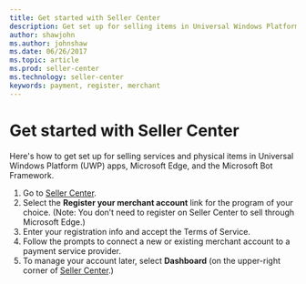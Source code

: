 ```yaml
---
title: Get started with Seller Center
description: Get set up for selling items in Universal Windows Platform (UWP) apps, Microsoft Edge, and the Microsoft Bot Framework. 
author: shawjohn
ms.author: johnshaw
ms.date: 06/26/2017
ms.topic: article
ms.prod: seller-center
ms.technology: seller-center
keywords: payment, register, merchant
---
```


# Get started with Seller Center

Here's how to get set up for selling services and physical items in Universal Windows Platform (UWP) apps, Microsoft Edge, and the Microsoft Bot Framework.

1. Go to [Seller Center](https://seller.microsoft.com).
2. Select the **Register your merchant account** link for the program of your choice. (Note: You don’t need to register on Seller Center to sell through Microsoft Edge.)
3. Enter your registration info and accept the Terms of Service.
4. Follow the prompts to connect a new or existing merchant account to a payment service provider.
5. To manage your account later, select **Dashboard** (on the upper-right corner of [Seller Center](https://seller.microsoft.com).)


